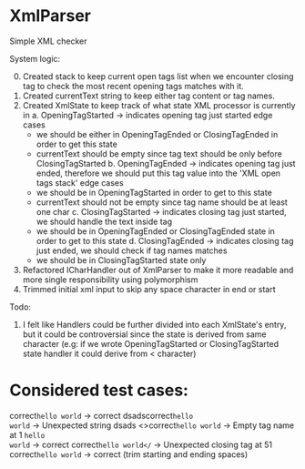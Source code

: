 # XmlParser

Simple XML checker

System logic:

0. Created stack to keep current open tags list when we encounter closing tag to check the most recent opening tags matches with it.
1. Created currentText string to keep either tag content or tag names.
2. Created XmlState to keep track of what state XML processor is currently in
  a. OpeningTagStarted -> indicates opening tag just started
    edge cases
    - we should be either in OpeningTagEnded or ClosingTagEnded in order to get this state
    - currentText should be empty since tag text should be only before ClosingTagStarted
  b. OpeningTagEnded -> indicates opening tag just ended, therefore we should put this tag value into the 'XML open tags stack'
    edge cases
    - we should be in OpeningTagStarted in order to get to this state
    - currentText should not be empty since tag name should be at least one char
  c. ClosingTagStarted -> indicates closing tag just started, we should handle the text inside tag
    - we should be in OpeningTagEnded or ClosingTagEnded state in order to get to this state
  d. ClosingTagEnded -> indicates closing tag just ended, we should check if tag names matches
    - we should be in ClosingTagStarted state only
3. Refactored ICharHandler out of XmlParser to make it more readable and more single responsibility using polymorphism
4. Trimmed initial xml input to skip any space character in end or start

Todo:

1. I felt like Handlers could be further divided into each XmlState's entry, but it could be controversial since the state is derived from same character (e.g: if we wrote OpeningTagStarted or ClosingTagStarted state handler it could derive from < character)

# Considered test cases: 

<People><Design>correct</Design><Code>hello world</Code></People>             -> correct
<People>dsads<Design>correct</Design><Code>hello world</Code></People>        -> Unexpected string dsads
<><Design>correct</Design><Code>hello world</Code></People>                   -> Empty tag name at 1
<People><Design></Design><Code>hello world</Code></People>                    -> correct
<People><Design>correct</Design><Code>hello world</</Code></People>           -> Unexpected closing tag at 51
 <People><Design>correct</Design><Code>hello world</Code></People>            -> correct (trim starting and ending spaces)

